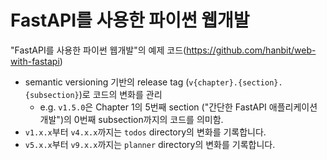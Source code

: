 # FastAPI를 사용한 파이썬 웹개발
"FastAPI를 사용한 파이썬 웹개발"의 예제 코드(https://github.com/hanbit/web-with-fastapi)

- semantic versioning 기반의 release tag (`v{chapter}.{section}.{subsection}`)로 코드의 변화를 관리
  - e.g. `v1.5.0`은 Chapter 1의 5번째 section ("간단한 FastAPI 애플리케이션 개발")의 0번째 subsection까지의 코드를 의미함.
- `v1.x.x`부터 `v4.x.x`까지는 `todos` directory의 변화를 기록합니다.
- `v5.x.x`부터 `v9.x.x`까지는 `planner` directory의 변화를 기록합니다.